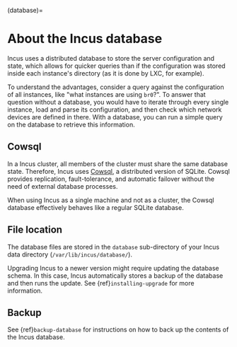 (database)=
# About the Incus database

Incus uses a distributed database to store the server configuration and state, which allows for quicker queries than if the configuration was stored inside each instance's directory (as it is done by LXC, for example).

To understand the advantages, consider a query against the configuration of all instances, like "what instances are using `br0`?".
To answer that question without a database, you would have to iterate through every single instance, load and parse its configuration, and then check which network devices are defined in there.
With a database, you can run a simple query on the database to retrieve this information.

## Cowsql

In a Incus cluster, all members of the cluster must share the same database state.
Therefore, Incus uses [Cowsql](https://github.com/cowsql/cowsql), a distributed version of SQLite.
Cowsql provides replication, fault-tolerance, and automatic failover without the need of external database processes.

When using Incus as a single machine and not as a cluster, the Cowsql database effectively behaves like a regular SQLite database.

## File location

The database files are stored in the `database` sub-directory of your Incus data directory (`/var/lib/incus/database/`).

Upgrading Incus to a newer version might require updating the database schema.
In this case, Incus automatically stores a backup of the database and then runs the update.
See {ref}`installing-upgrade` for more information.

## Backup

See {ref}`backup-database` for instructions on how to back up the contents of the Incus database.
